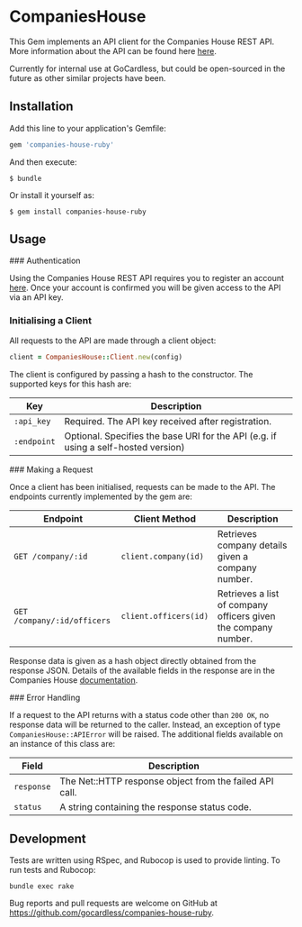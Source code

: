 # CompaniesHouse

This Gem implements an API client for the Companies House REST API. More information about
the API can be found here
[here](https://developer.companieshouse.gov.uk/api/docs/index.html).

Currently for internal use at GoCardless, but could be open-sourced in the future as other
similar projects have been.

## Installation

Add this line to your application's Gemfile:

```ruby
gem 'companies-house-ruby'
```

And then execute:

    $ bundle

Or install it yourself as:

    $ gem install companies-house-ruby

## Usage

### Authentication

Using the Companies House REST API requires you to register an account
[here](https://beta.companieshouse.gov.uk). Once your account is confirmed you will be
given access to the API via an API key.

### Initialising a Client

All requests to the API are made through a client object:

```ruby
client = CompaniesHouse::Client.new(config)
```

The client is configured by passing a hash to the constructor. The supported keys for this
hash are:

| Key | Description |
| --- | ----------- |
| `:api_key` | Required. The API key received after registration. |
| `:endpoint` | Optional. Specifies the base URI for the API (e.g. if using a self-hosted version) |

### Making a Request

Once a client has been initialised, requests can be made to the API. The endpoints
currently implemented by the gem are:

| Endpoint | Client Method | Description |
| -------- | ------------- | ----------- |
| `GET /company/:id` | `client.company(id)` | Retrieves company details given a company number. |
| `GET /company/:id/officers` | `client.officers(id)` | Retrieves a list of company officers given the company number. |

Response data is given as a hash object directly obtained from the response JSON. Details
of the available fields in the response are in the Companies House
[documentation](https://developer.companieshouse.gov.uk/api/docs/index.html).

### Error Handling

If a request to the API returns with a status code other than `200 OK`, no response data
will be returned to the caller. Instead, an exception of type `CompaniesHouse::APIError`
will be raised. The additional fields available on an instance of this class are:

| Field | Description |
| ----- | ----------- |
| `response` | The Net::HTTP response object from the failed API call. |
| `status` | A string containing the response status code. |

## Development

Tests are written using RSpec, and Rubocop is used to provide linting. To run tests and
Rubocop:

```shell
bundle exec rake
```

Bug reports and pull requests are welcome on GitHub at https://github.com/gocardless/companies-house-ruby.
